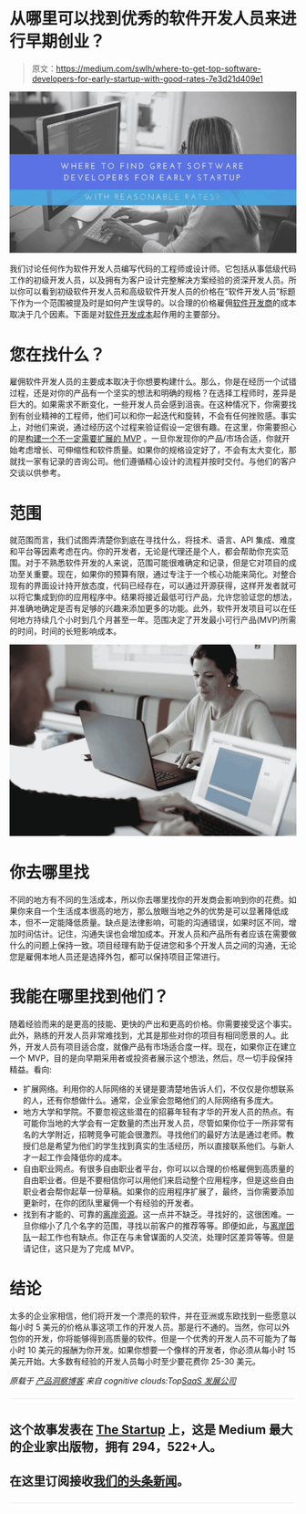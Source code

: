 # 从哪里可以找到优秀的软件开发人员来进行早期创业？

> 原文：<https://medium.com/swlh/where-to-get-top-software-developers-for-early-startup-with-good-rates-7e3d21d409e1>

![](img/5b7962feea502c6862633741d3ef2138.png)

我们讨论任何作为软件开发人员编写代码的工程师或设计师。它包括从事低级代码工作的初级开发人员，以及拥有为客户设计完整解决方案经验的资深开发人员。所以你可以看到初级软件开发人员和高级软件开发人员的价格在“软件开发人员”标题下作为一个范围被提及时是如何产生误导的。以合理的价格雇佣[软件开发商](https://www.cognitiveclouds.com/custom-software-development-company)的成本取决于几个因素。下面是对[软件开发成本](https://www.cognitiveclouds.com/insights/how-do-software-development-companies-typically-estimate-projects/)起作用的主要部分。

# 您在找什么？

雇佣软件开发人员的主要成本取决于你想要构建什么。那么，你是在经历一个试错过程，还是对你的产品有一个坚实的想法和明确的规格？在选择工程师时，差异是巨大的。如果需求不断变化，一些开发人员会感到沮丧。在这种情况下，你需要找到有创业精神的工程师，他们可以和你一起迭代和旋转，不会有任何挫败感。事实上，对他们来说，通过经历这个过程来验证假设一定很有趣。在这里，你需要担心的是[构建一个不一定需要扩展的 MVP](https://www.cognitiveclouds.com/insights/how-much-does-it-cost-to-build-an-mvp/) 。一旦你发现你的产品/市场合适，你就开始考虑增长、可伸缩性和软件质量。如果你的规格设定好了，不会有太大变化，那就找一家有记录的咨询公司。他们遵循精心设计的流程并按时交付。与他们的客户交谈以供参考。

# 范围

就范围而言，我们试图弄清楚你到底在寻找什么，将技术、语言、API 集成、难度和平台等因素考虑在内。你的开发者，无论是代理还是个人，都会帮助你充实范围。对于不熟悉软件开发的人来说，范围可能很难确定和记录，但是它对项目的成功至关重要。现在，如果你的预算有限，通过专注于一个核心功能来简化。对整合现有的界面设计持开放态度，代码已经存在，可以通过开源获得，这样开发者就可以将它集成到你的应用程序中。结果将接近最低可行产品，允许您验证您的想法，并准确地确定是否有足够的兴趣来添加更多的功能。此外，软件开发项目可以在任何地方持续几个小时到几个月甚至一年。范围决定了开发最小可行产品(MVP)所需的时间，时间的长短影响成本。

![](img/9ba9d5c3334731abb42b5e38f2702d5f.png)

# 你去哪里找

不同的地方有不同的生活成本，所以你去哪里找你的开发商会影响到你的花费。如果你来自一个生活成本很高的地方，那么放眼当地之外的优势是可以显著降低成本，但不一定能降低质量。缺点是法律影响，可能的沟通错误，如果时区不同，增加时间估计。记住，沟通失误也会增加成本。开发人员和产品所有者应该在需要做什么的问题上保持一致。项目经理有助于促进您和多个开发人员之间的沟通，无论您是雇佣本地人员还是选择外包，都可以保持项目正常进行。

# 我能在哪里找到他们？

随着经验而来的是更高的技能、更快的产出和更高的价格。你需要接受这个事实。此外，熟练的开发人员非常难找到，尤其是那些对你的项目有相同愿景的人。此外，开发人员有项目适合度，就像产品有市场适合度一样。现在，如果你正在建立一个 MVP，目的是向早期采用者或投资者展示这个想法，然后，尽一切手段保持精益。看向:

*   扩展网络。利用你的人际网络的关键是要清楚地告诉人们，不仅仅是你想联系的人，还有你想做什么。通常，企业家会忽略他们的人际网络有多庞大。
*   地方大学和学院。不要忽视这些潜在的招募年轻有才华的开发人员的热点。有可能你当地的大学会有一定数量的杰出开发人员，尽管如果你位于一所非常有名的大学附近，招聘竞争可能会很激烈。寻找他们的最好方法是通过老师。教授们总是希望为他们的学生找到真实的生活经历，所以直接联系他们。与新人才一起工作会降低你的成本。
*   自由职业网点。有很多自由职业者平台，你可以以合理的价格雇佣到高质量的自由职业者。但是不要相信你可以用他们来启动整个应用程序，但是这些自由职业者会帮你起草一份草稿。如果你的应用程序扩展了，最终，当你需要添加更新时，在你的团队里雇佣一个有经验的开发者。
*   找到有才能的、可靠的[离岸资源](https://www.zibtek.com/blog/why-offshore-software-development-is-your-best-bet/)。这一点并不缺乏。寻找好的，这很困难。一旦你缩小了几个名字的范围，寻找以前客户的推荐等等。即便如此，与[离岸团队](https://www.zibtek.com/blog/debunking-the-myths-of-offshore-development/)一起工作也有缺点。你正在与未曾谋面的人交流，处理时区差异等等。但是请记住，这只是为了完成 MVP。

# 结论

太多的企业家相信，他们将开发一个漂亮的软件，并在亚洲或东欧找到一些愿意以每小时 5 美元的价格从事这项工作的开发人员。那是行不通的。当然，你可以外包你的开发，你将能够得到高质量的软件。但是一个优秀的开发人员不可能为了每小时 10 美元的报酬为你开发。如果你想要一个像样的开发者，你必须从每小时 15 美元开始。大多数有经验的开发人员每小时至少要花费你 25-30 美元。

*原载于* [*产品洞察博客*](https://www.cognitiveclouds.com/insights/) *来自 cognitive clouds:Top*[*SaaS 发展公司*](https://www.cognitiveclouds.com/custom-software-development-services/saas-application-development-company)

![](img/731acf26f5d44fdc58d99a6388fe935d.png)

## 这个故事发表在 [The Startup](https://medium.com/swlh) 上，这是 Medium 最大的企业家出版物，拥有 294，522+人。

## 在这里订阅接收[我们的头条新闻](http://growthsupply.com/the-startup-newsletter/)。

![](img/731acf26f5d44fdc58d99a6388fe935d.png)